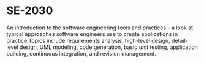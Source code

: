 # SE-2030
An introduction to the software engineering tools and practices - a look at typical approaches software engineers use to create applications in practice.Topics include requirements analysis, high-level design, detail-level design, UML modeling, code generation, basic unit testing, application building, continuous integration, and revision management.
